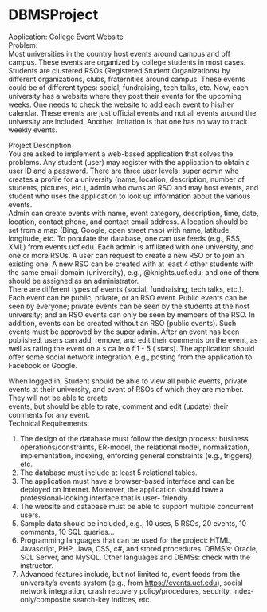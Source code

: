 # DBMSProject
Application: College Event Website    
Problem:  
Most  universities in  the country  host  events  around  campus  and  off  campus.  These  events are 
organized  by  college  students  in  most  cases.   Students  are  clustered  RSOs (Registered Student 
Organizations)  by  different organizations, clubs, fraternities around campus. These events could 
be  of  different  types:  social,  fundraising,  tech  talks,  etc.    Now,  each  university  has  a  website 
where they post their events for the upcoming weeks.    One needs to check the website to add 
each event to his/her calendar.    These events are just official events and not  all events around 
the university are included.  Another limitation is that one has no way to track weekly events. 
  
Project Description  
You  are  asked  to  implement  a  web-based  application  that  solves  the  problems.      Any  student 
(user)  may  register  with  the  application  to  obtain  a  user  ID  and  a  password.  There  are  three 
user  levels:  super  admin  who  creates  a  profile  for  a  university  (name,  location,  description, 
number of students, pictures, etc.), admin who owns an RSO and may host events, and student 
who uses the application to look up information about the various events.  
Admin  can  create  events  with  name,  event  category,  description,  time,  date,  location,  contact 
phone,  and  contact  email  address.   A  location  should  be  set  from  a  map  (Bing,  Google,  open 
street  map)  with  name,  latitude,  longitude,  etc.  To  populate  the  database,  one  can  use  feeds 
(e.g.,  RSS,  XML)  from  events.ucf.edu.    Each  admin  is  affiliated  with  one  university, and  one  or 
more RSOs. A  user can  request to create a new RSO  or to  join  an  existing one.   A new  RSO  can 
be  created  with  at  least  4  other  students  with  the  same  email  domain  (university),  e.g., 
@knights.ucf.edu; and one of them should be assigned as an administrator.  
There are different types of events (social, fundraising, tech talks, etc.).  Each event can be public, 
private, or an RSO event. Public events can be seen by everyone; private events can be seen by 
the students at the host university; and an RSO events can only be seen by members of the RSO. 
In addition, events can be created without an RSO (public events).  Such events must be 
approved by the super admin.   After an  event has been published, users can add, remove, and 
edit their comments on the event, as  well  as  rating  the  event  on   a   s ca le   o f  1 - 5   ( stars).  The 
application  should  offer  some  social network integration, e.g., posting from the application to 
Facebook or Google. 
 
When  logged  in,  Student  should  be  able  to  view  all  public  events,  private  events  at  their 
university,  and  event  of  RSOs  of  which  they  are  member.  They  will  not  be  able  to  create  
events,  but  should  be  able  to  rate,  comment  and  edit  (update)  their  comments  for  any 
event.   
Technical Requirements:  
1. The design of the database must follow the design process: business 
operations/constraints, ER-model, the relational model, normalization, implementation, 
indexing, enforcing general constraints (e.g., triggers), etc.  
2. The database must include at least 5 relational tables. 
3. The application must have a browser-based interface and can be deployed on Internet. 
Moreover, the application should have a professional-looking interface that is user-
friendly. 
4. The website and database must be able to support multiple concurrent users. 
5. Sample data should be included, e.g., 10 uses, 5 RSOs, 20 events, 10 comments, 10 SQL 
queries... 
6. Programming languages that can be used for the project: HTML, Javascript, PHP, Java, CSS, 
c#, and stored procedures.  DBMS’s: Oracle, SQL Server, and MySQL. Other languages and 
DBMSs: check with the instructor. 
7. Advanced features include, but not limited to, event feeds from the university’s events 
system (e.g., from https://events.ucf.edu), social network integration, crash recovery 
policy/procedures, security, index-only/composite search-key indices, etc.  
